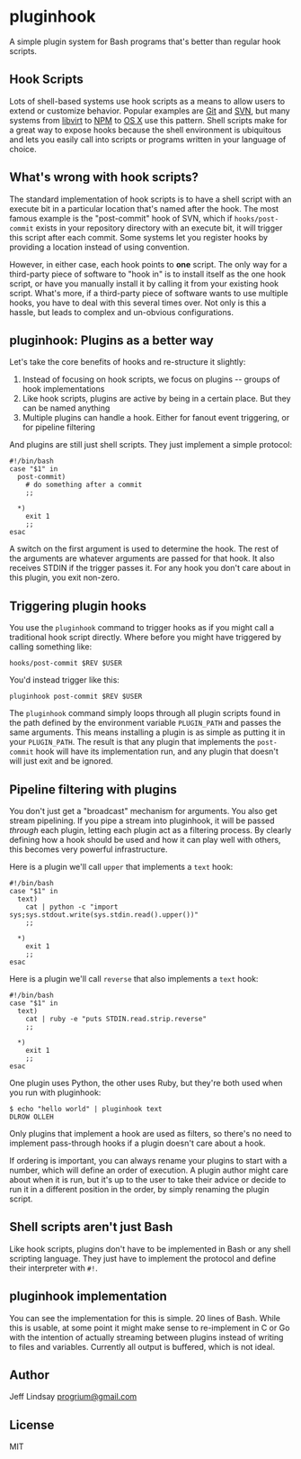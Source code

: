 # pluginhook

A simple plugin system for Bash programs that's better than regular hook scripts.

## Hook Scripts

Lots of shell-based systems use hook scripts as a means to allow users to extend or customize behavior. Popular examples
are [Git](https://www.kernel.org/pub/software/scm/git/docs/githooks.html) and [SVN](http://svnbook.red-bean.com/nightly/en/svn.ref.reposhooks.html), but many systems from [libvirt](http://www.libvirt.org/hooks.html) to [NPM](https://npmjs.org/doc/scripts.html) to [OS X](http://superuser.com/questions/295924/how-to-run-a-script-at-login-logout-in-os-x) use this pattern. Shell scripts make 
for a great way to expose hooks because the shell environment is ubiquitous and lets you easily call into
scripts or programs written in your language of choice. 

## What's wrong with hook scripts?

The standard implementation of hook scripts is to have a shell script with an execute bit in a particular location
that's named after the hook. The most famous example is the "post-commit" hook of SVN, which if `hooks/post-commit`
exists in your repository directory with an execute bit, it will trigger this script after each commit. Some systems
let you register hooks by providing a location instead of using convention. 

However, in either case, each hook points to **one** script. The only way for a third-party piece of software to 
"hook in" is to install itself as the one hook script, or have you manually install it by calling it from your 
existing hook script. What's more, if a third-party piece of software wants to use multiple hooks, you have to
deal with this several times over. Not only is this a hassle, but leads to complex and un-obvious configurations.

## pluginhook: Plugins as a better way

Let's take the core benefits of hooks and re-structure it slightly:

 1. Instead of focusing on hook scripts, we focus on plugins -- groups of hook implementations
 1. Like hook scripts, plugins are active by being in a certain place. But they can be named anything
 1. Multiple plugins can handle a hook. Either for fanout event triggering, or for pipeline filtering
 
And plugins are still just shell scripts. They just implement a simple protocol:

    #!/bin/bash
    case "$1" in
      post-commit)
        # do something after a commit
        ;;
        
      *)
        exit 1
        ;;
    esac
    
A switch on the first argument is used to determine the hook. The rest of the arguments are whatever
arguments are passed for that hook. It also receives STDIN if the trigger passes it. For any hook you
don't care about in this plugin, you exit non-zero. 

## Triggering plugin hooks

You use the `pluginhook` command to trigger hooks as if you might call a traditional hook script directly.
Where before you might have triggered by calling something like:

    hooks/post-commit $REV $USER

You'd instead trigger like this:

    pluginhook post-commit $REV $USER

The `pluginhook` command simply loops through all plugin scripts found in the path defined by the environment
variable `PLUGIN_PATH` and passes the same arguments. This means installing a plugin is as simple as putting
it in your `PLUGIN_PATH`. The result is that any plugin that implements the `post-commit` hook will have its 
implementation run, and any plugin that doesn't will just exit and be ignored.

## Pipeline filtering with plugins

You don't just get a "broadcast" mechanism for arguments. You also get stream pipelining. If you pipe a stream
into pluginhook, it will be passed *through* each plugin, letting each plugin act as a filtering process. By clearly
defining how a hook should be used and how it can play well with others, this becomes very powerful infrastructure.

Here is a plugin we'll call `upper` that implements a `text` hook:

    #!/bin/bash
    case "$1" in
      text)
        cat | python -c "import sys;sys.stdout.write(sys.stdin.read().upper())"
        ;;

      *)
        exit 1
        ;;
    esac
  
Here is a plugin we'll call `reverse` that also implements a `text` hook:

    #!/bin/bash
    case "$1" in
      text)
        cat | ruby -e "puts STDIN.read.strip.reverse"
        ;;

      *)
        exit 1
        ;;
    esac
    
One plugin uses Python, the other uses Ruby, but they're both used when you run with pluginhook:

    $ echo "hello world" | pluginhook text
    DLROW OLLEH

Only plugins that implement a hook are used as filters, so there's no need to implement pass-through hooks if a
plugin doesn't care about a hook.

If ordering is important, you can always rename your plugins to start with a number, which will define an order of
execution. A plugin author might care about when it is run, but it's up to the user to take their advice or decide
to run it in a different position in the order, by simply renaming the plugin script.

## Shell scripts aren't just Bash

Like hook scripts, plugins don't have to be implemented in Bash or any shell scripting language. They just have
to implement the protocol and define their interpreter with `#!`. 

## pluginhook implementation

You can see the implementation for this is simple. 20 lines of Bash. While this is usable, at some point
it might make sense to re-implement in C or Go with the intention of actually streaming between plugins instead
of writing to files and variables. Currently all output is buffered, which is not ideal.

## Author

Jeff Lindsay <progrium@gmail.com>

## License

MIT
